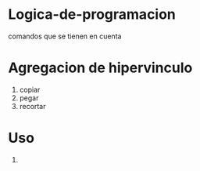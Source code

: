 # Logica-de-programacion

comandos que se tienen en cuenta

# Agregacion de hipervinculo

1. copiar
2. pegar
3. recortar

# Uso

1. 
